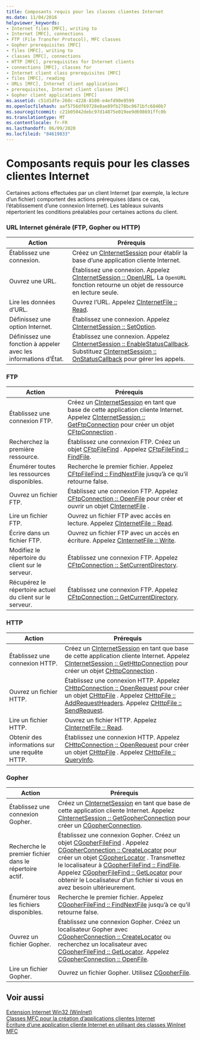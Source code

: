 ```yaml
---
title: Composants requis pour les classes clientes Internet
ms.date: 11/04/2016
helpviewer_keywords:
- Internet files [MFC], writing to
- Internet [MFC], connections
- FTP (File Transfer Protocol), MFC classes
- Gopher prerequisites [MFC]
- files [MFC], writing to
- classes [MFC], connections
- HTTP [MFC], prerequisites for Internet clients
- connections [MFC], classes for
- Internet client class prerequisites [MFC]
- files [MFC], reading
- URLs [MFC], Internet client applications
- prerequisites, Internet client classes [MFC]
- Gopher client applications [MFC]
ms.assetid: c51d1dfe-260c-4228-8100-e4efd90e9599
ms.openlocfilehash: aaf5756df69728e8ae89fb278bc0671bfc6840b7
ms.sourcegitcommit: c21b05042debc97d14875e019ee9d698691ffc0b
ms.translationtype: MT
ms.contentlocale: fr-FR
ms.lasthandoff: 06/09/2020
ms.locfileid: "84619833"
---
```

# <a name="prerequisites-for-internet-client-classes"></a>Composants requis pour les classes clientes Internet

Certaines actions effectuées par un client Internet (par exemple, la lecture d’un fichier) comportent des actions prérequises (dans ce cas, l’établissement d’une connexion Internet). Les tableaux suivants répertorient les conditions préalables pour certaines actions du client.

### <a name="general-internet-url-ftp-gopher-or-http"></a>URL Internet générale (FTP, Gopher ou HTTP)

|Action|Prérequis|
|------------|------------------|
|Établissez une connexion.|Créez un [CInternetSession](reference/cinternetsession-class.md) pour établir la base d’une application cliente Internet.|
|Ouvrez une URL.|Établissez une connexion. Appelez [CInternetSession :: OpenURL](reference/cinternetsession-class.md#openurl). La `OpenURL` fonction retourne un objet de ressource en lecture seule.|
|Lire les données d’URL.|Ouvrez l’URL. Appelez [CInternetFile :: Read](reference/cinternetfile-class.md#read).|
|Définissez une option Internet.|Établissez une connexion. Appelez [CInternetSession :: SetOption](reference/cinternetsession-class.md#setoption).|
|Définissez une fonction à appeler avec les informations d’État.|Établissez une connexion. Appelez [CInternetSession :: EnableStatusCallback](reference/cinternetsession-class.md#enablestatuscallback). Substituez [CInternetSession :: OnStatusCallback](reference/cinternetsession-class.md#onstatuscallback) pour gérer les appels.|

### <a name="ftp"></a>FTP

|Action|Prérequis|
|------------|------------------|
|Établissez une connexion FTP.|Créez un [CInternetSession](reference/cinternetsession-class.md) en tant que base de cette application cliente Internet. Appelez [CInternetSession :: GetFtpConnection](reference/cinternetsession-class.md#getftpconnection) pour créer un objet [CFtpConnection](reference/cftpconnection-class.md) .|
|Recherchez la première ressource.|Établissez une connexion FTP. Créez un objet [CFtpFileFind](reference/cftpfilefind-class.md) . Appelez [CFtpFileFind :: FindFile](reference/cftpfilefind-class.md#findfile).|
|Énumérer toutes les ressources disponibles.|Recherche le premier fichier. Appelez [CFtpFileFind :: FindNextFile](reference/cftpfilefind-class.md#findnextfile) jusqu’à ce qu’il retourne false.|
|Ouvrez un fichier FTP.|Établissez une connexion FTP. Appelez [CFtpConnection :: OpenFile](reference/cftpconnection-class.md#openfile) pour créer et ouvrir un objet [CInternetFile](reference/cinternetfile-class.md) .|
|Lire un fichier FTP.|Ouvrez un fichier FTP avec accès en lecture. Appelez [CInternetFile :: Read](reference/cinternetfile-class.md#read).|
|Écrire dans un fichier FTP.|Ouvrez un fichier FTP avec un accès en écriture. Appelez [CInternetFile :: Write](reference/cinternetfile-class.md#write).|
|Modifiez le répertoire du client sur le serveur.|Établissez une connexion FTP. Appelez [CFtpConnection :: SetCurrentDirectory](reference/cftpconnection-class.md#setcurrentdirectory).|
|Récupérez le répertoire actuel du client sur le serveur.|Établissez une connexion FTP. Appelez [CFtpConnection :: GetCurrentDirectory](reference/cftpconnection-class.md#getcurrentdirectory).|

### <a name="http"></a>HTTP

|Action|Prérequis|
|------------|------------------|
|Établissez une connexion HTTP.|Créez un [CInternetSession](reference/cinternetsession-class.md) en tant que base de cette application cliente Internet. Appelez [CInternetSession :: GetHttpConnection](reference/cinternetsession-class.md#gethttpconnection) pour créer un objet [CHttpConnection](reference/chttpconnection-class.md) .|
|Ouvrez un fichier HTTP.|Établissez une connexion HTTP. Appelez [CHttpConnection :: OpenRequest](reference/chttpconnection-class.md#openrequest) pour créer un objet [CHttpFile](reference/chttpfile-class.md) . Appelez [CHttpFile :: AddRequestHeaders](reference/chttpfile-class.md#addrequestheaders). Appelez [CHttpFile :: SendRequest](reference/chttpfile-class.md#sendrequest).|
|Lire un fichier HTTP.|Ouvrez un fichier HTTP. Appelez [CInternetFile :: Read](reference/cinternetfile-class.md#read).|
|Obtenir des informations sur une requête HTTP.|Établissez une connexion HTTP. Appelez [CHttpConnection :: OpenRequest](reference/chttpconnection-class.md#openrequest) pour créer un objet [CHttpFile](reference/chttpfile-class.md) . Appelez [CHttpFile :: QueryInfo](reference/chttpfile-class.md#queryinfo).|

### <a name="gopher"></a>Gopher

|Action|Prérequis|
|------------|------------------|
|Établissez une connexion Gopher.|Créez un [CInternetSession](reference/cinternetsession-class.md) en tant que base de cette application cliente Internet. Appelez [CInternetSession :: GetGopherConnection](reference/cinternetsession-class.md#getgopherconnection) pour créer un [CGopherConnection](reference/cgopherconnection-class.md).|
|Recherche le premier fichier dans le répertoire actif.|Établissez une connexion Gopher. Créez un objet [CGopherFileFind](reference/cgopherfilefind-class.md) . Appelez [CGopherConnection :: CreateLocator](reference/cgopherconnection-class.md#createlocator) pour créer un objet [CGopherLocator](reference/cgopherlocator-class.md) . Transmettez le localisateur à [CGopherFileFind :: FindFile](reference/cgopherfilefind-class.md#findfile). Appelez [CGopherFileFind :: GetLocator](reference/cgopherfilefind-class.md#getlocator) pour obtenir le Localisateur d’un fichier si vous en avez besoin ultérieurement.|
|Énumérer tous les fichiers disponibles.|Recherche le premier fichier. Appelez [CGopherFileFind :: FindNextFile](reference/cgopherfilefind-class.md#findnextfile) jusqu’à ce qu’il retourne false.|
|Ouvrez un fichier Gopher.|Établissez une connexion Gopher. Créez un localisateur Gopher avec [CGopherConnection :: CreateLocator](reference/cgopherconnection-class.md#createlocator) ou recherchez un localisateur avec [CGopherFileFind :: GetLocator](reference/cgopherfilefind-class.md#getlocator). Appelez [CGopherConnection :: OpenFile](reference/cgopherconnection-class.md#openfile).|
|Lire un fichier Gopher.|Ouvrez un fichier Gopher. Utilisez [CGopherFile](reference/cgopherfile-class.md).|

## <a name="see-also"></a>Voir aussi

[Extension Internet Win32 (WinInet)](win32-internet-extensions-wininet.md)<br/>
[Classes MFC pour la création d’applications clientes Internet](mfc-classes-for-creating-internet-client-applications.md)<br/>
[Écriture d’une application cliente Internet en utilisant des classes WinInet MFC](writing-an-internet-client-application-using-mfc-wininet-classes.md)
